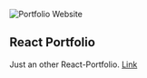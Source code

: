 ![Portfolio Website](https://res.cloudinary.com/dr24t0rw2/image/upload/v1655576875/animated-react_dfwvfc.png)

## React Portfolio

Just an other React-Portfolio.
[Link](https://animated-react-portfolio.vercel.app/)
